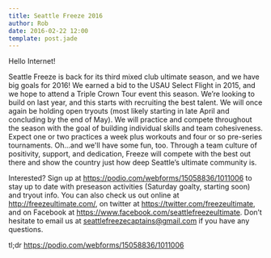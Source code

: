 ```yaml
---
title: Seattle Freeze 2016
author: Rob
date: 2016-02-22 12:00
template: post.jade
---
```


Hello Internet!

Seattle Freeze is back for its third mixed club ultimate season, and we have big goals for 2016! We earned a bid to the USAU Select Flight in 2015, and we hope to attend a Triple Crown Tour event this season. We’re looking to build on last year, and this starts with recruiting the best talent. We will once again be holding open tryouts (most likely starting in late April and concluding by the end of May). We will practice and compete throughout the season with the goal of building individual skills and team cohesiveness. Expect one or two practices a week plus workouts and four or so pre-series tournaments. Oh...and we'll have some fun, too. Through a team culture of positivity, support, and dedication, Freeze will compete with the best out there and show the country just how deep Seattle’s ultimate community is.

Interested? Sign up at <a href="https://podio.com/webforms/15058836/1011006" target="_blank">https://podio.com/webforms/15058836/1011006</a> to stay up to date with preseason activities (Saturday goalty, starting soon) and tryout info. You can also check us out online at <a href="http://freezeultimate.com/" target="_blank">http://freezeultimate.com/</a>, on twitter at <a href="https://twitter.com/freezeultimate" target="_blank">https://twitter.com/freezeultimate</a>, and on Facebook at <a href="https://www.facebook.com/seattlefreezeultimate" target="_blank">https://www.facebook.com/seattlefreezeultimate</a>. Don’t hesitate to email us at <a href="mailto:seattlefreezecaptains@gmail.com" target="_blank">seattlefreezecaptains@gmail.com</a> if you have any questions.

tl;dr <a href="https://podio.com/webforms/15058836/1011006" target="_blank">https://podio.com/webforms/15058836/1011006</a>
